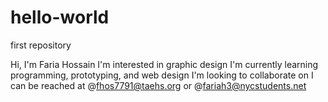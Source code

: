 # hello-world
first repository 

Hi, I'm Faria Hossain 
I'm interested in graphic design 
I'm currently learning programming, prototyping, and web design 
I'm looking to collaborate on 
I can be reached at @fhos7791@taehs.org or @fariah3@nycstudents.net 
